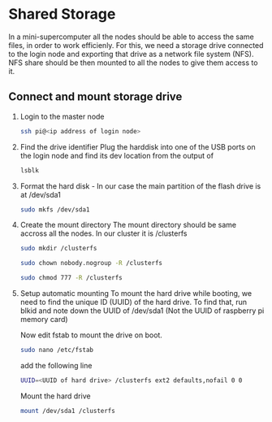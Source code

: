 # Shared Storage

In a mini-supercomputer all the nodes should be able to access the same files, in order to work efficienly. For this, we need a storage drive connected to the login node and exporting that drive as a network file system (NFS). NFS share should be then mounted to all the nodes to give them access to it.

## Connect and mount storage drive

1. Login to the master node
   ```bash
   ssh pi@<ip address of login node>
   ```

2. Find the drive identifier
   Plug the harddisk into one of the USB ports on the login node and find its dev location from the output of 
   ```bash
   lsblk
   ```
   
3. Format the hard disk - In our case the main partition of the flash drive is at /dev/sda1
   ```bash
   sudo mkfs /dev/sda1
   ```

4. Create the mount directory
   The mount directory should be same accross all the nodes.
   In our cluster it is /clusterfs

   ```bash
   sudo mkdir /clusterfs
   ```
   ```bash
   sudo chown nobody.nogroup -R /clusterfs
   ```
   ```bash
   sudo chmod 777 -R /clusterfs
   ```

5. Setup automatic mounting
   To mount the hard drive while booting, we need to find the unique ID (UUID) of the hard drive. To find that, run blkid and note down the UUID of /dev/sda1 (Not the UUID of raspberry pi memory card)

   Now edit fstab to mount the drive on boot.
   ```bash
   sudo nano /etc/fstab
   ```
   add the following line
   ```bash
   UUID=<UUID of hard drive> /clusterfs ext2 defaults,nofail 0 0
   ```

   Mount the hard drive
   ```bash
   mount /dev/sda1 /clusterfs
   ```